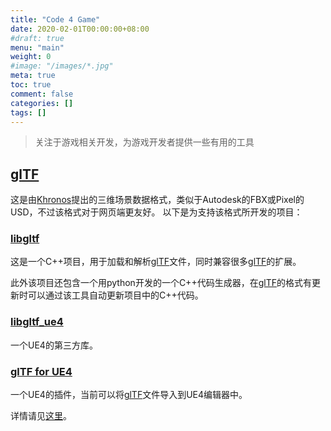 ```yaml
---
title: "Code 4 Game"
date: 2020-02-01T00:00:00+08:00
#draft: true
menu: "main"
weight: 0
#image: "/images/*.jpg"
meta: true
toc: true
comment: false
categories: []
tags: []
---
```


> 关注于游戏相关开发，为游戏开发者提供一些有用的工具

## [glTF]

这是由[Khronos]提出的三维场景数据格式，类似于Autodesk的FBX或Pixel的USD，不过该格式对于网页端更友好。
以下是为支持该格式所开发的项目：

### [libgltf]

这是一个C++项目，用于加载和解析[glTF]文件，同时兼容很多[glTF]的扩展。

此外该项目还包含一个用python开发的一个C++代码生成器，在[glTF]的格式有更新时可以通过该工具自动更新项目中的C++代码。

### [libgltf_ue4]

一个UE4的第三方库。

### [glTF for UE4]

一个UE4的插件，当前可以将[glTF]文件导入到UE4编辑器中。

详情请见[这里](https://gltf-for-ue4.readthedocs.io/)。

[Khronos]: https://www.khronos.org/
[glTF]: https://www.khronos.org/gltf
[libgltf]: https://github.com/code4game/libgltf
[libgltf_ue4]: https://github.com/code4game/libgltf_ue4
[glTF for UE4]: https://github.com/code4game/glTFForUE4

